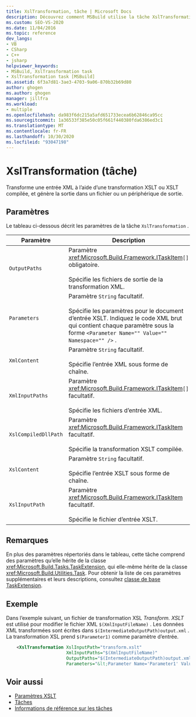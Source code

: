 ```yaml
---
title: XslTransformation, tâche | Microsoft Docs
description: Découvrez comment MSBuild utilise la tâche XslTransformation pour transformer une entrée XML à l’aide d’un XSLT et une sortie vers un appareil ou un fichier de sortie.
ms.custom: SEO-VS-2020
ms.date: 11/04/2016
ms.topic: reference
dev_langs:
- VB
- CSharp
- C++
- jsharp
helpviewer_keywords:
- MSBuild, XslTransformation task
- XslTransformation task [MSBuild]
ms.assetid: 6f3a7d81-3ae3-4703-9a06-870b32b69d80
author: ghogen
ms.author: ghogen
manager: jillfra
ms.workload:
- multiple
ms.openlocfilehash: da983f6dc215a5afd651733ecea6b62846ca95cc
ms.sourcegitcommit: 1a36533f385e50c05f661f440380fda6386ed3c1
ms.translationtype: MT
ms.contentlocale: fr-FR
ms.lasthandoff: 10/30/2020
ms.locfileid: "93047198"
---
```

# <a name="xsltransformation-task"></a>XslTransformation (tâche)

Transforme une entrée XML à l’aide d’une transformation XSLT ou XSLT compilée, et génère la sortie dans un fichier ou un périphérique de sortie.

## <a name="parameters"></a>Paramètres

 Le tableau ci-dessous décrit les paramètres de la tâche `XslTransformation` .

|Paramètre|Description|
|---------------|-----------------|
|`OutputPaths`|Paramètre <xref:Microsoft.Build.Framework.ITaskItem>`[]` obligatoire.<br /><br /> Spécifie les fichiers de sortie de la transformation XML.|
|`Parameters`|Paramètre `String` facultatif.<br /><br /> Spécifie les paramètres pour le document d’entrée XSLT.  Indiquez le code XML brut qui contient chaque paramètre sous la forme `<Parameter Name="" Value="" Namespace="" />` .|
|`XmlContent`|Paramètre `String` facultatif.<br /><br /> Spécifie l’entrée XML sous forme de chaîne.|
|`XmlInputPaths`|Paramètre <xref:Microsoft.Build.Framework.ITaskItem>`[]` facultatif.<br /><br /> Spécifie les fichiers d’entrée XML.|
|`XslCompiledDllPath`|Paramètre <xref:Microsoft.Build.Framework.ITaskItem> facultatif.<br /><br /> Spécifie la transformation XSLT compilée.|
|`XslContent`|Paramètre `String` facultatif.<br /><br /> Spécifie l’entrée XSLT sous forme de chaîne.|
|`XslInputPath`|Paramètre <xref:Microsoft.Build.Framework.ITaskItem> facultatif.<br /><br /> Spécifie le fichier d’entrée XSLT.|

## <a name="remarks"></a>Remarques

 En plus des paramètres répertoriés dans le tableau, cette tâche comprend des paramètres qu’elle hérite de la classe <xref:Microsoft.Build.Tasks.TaskExtension>, qui elle-même hérite de la classe <xref:Microsoft.Build.Utilities.Task>. Pour obtenir la liste de ces paramètres supplémentaires et leurs descriptions, consultez [classe de base TaskExtension](../msbuild/taskextension-base-class.md).

## <a name="example"></a>Exemple

Dans l’exemple suivant, un fichier de transformation XSL *Transform. XSLT* est utilisé pour modifier le fichier XML `$(XmlInputFileName)` . Les données XML transformées sont écrites dans `$(IntermediateOutputPath)output.xml` . La transformation XSL prend `$(Parameter1)` comme paramètre d’entrée.

```xml
    <XslTransformation XslInputPath="transform.xslt"
                       XmlInputPaths="$(XmlInputFileName)"
                       OutputPaths="$(IntermediateOutputPath)output.xml"
                       Parameters="&lt;Parameter Name='Parameter1' Value='$(Parameter1)'/&gt;"/>
```

## <a name="see-also"></a>Voir aussi

- [Paramètres XSLT](/dotnet/standard/data/xml/xslt-parameters)
- [Tâches](../msbuild/msbuild-tasks.md)
- [Informations de référence sur les tâches](../msbuild/msbuild-task-reference.md)
